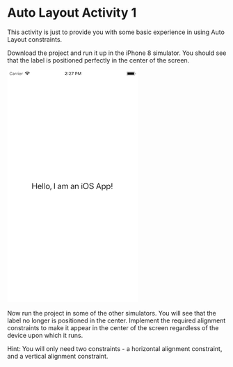 # Auto Layout Activity 1

This activity is just to provide you with some basic experience in using Auto Layout constraints.

Download the project and run it up in the iPhone 8 simulator. You should see that the label is positioned perfectly in the center of the screen.

![title](https://github.com/CanberraGrammar/year10-activities/blob/AutoLayoutActivity1/ScreenShotiPhone8.png)

Now run the project in some of the other simulators. You will see that the label no longer is positioned in the center. Implement the required alignment constraints to make it appear in the center of the screen regardless of the device upon which it runs.

Hint: You will only need two constraints - a horizontal alignment constraint, and a vertical alignment constraint.